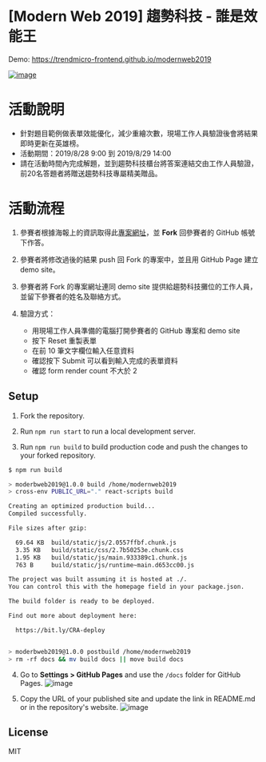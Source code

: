 # [Modern Web 2019] 趨勢科技 - 誰是效能王

Demo: https://trendmicro-frontend.github.io/modernweb2019

[![image](https://user-images.githubusercontent.com/447801/63767651-cf808480-c900-11e9-8266-457dd8a4ac03.png)](https://trendmicro-frontend.github.io/modernweb2019)

# 活動說明
* 針對題目範例做表單效能優化，減少重繪次數，現場工作人員驗證後會將結果即時更新在英雄榜。
* 活動期間：2019/8/28 9:00 到 2019/8/29 14:00
* 請在活動時間內完成解題，並到趨勢科技櫃台將答案連結交由工作人員驗證，前20名答題者將贈送趨勢科技專屬精美贈品。

# 活動流程

1. 參賽者根據海報上的資訊取得此[專案網址](https://github.com/trendmicro-frontend/modernweb2019)，並 **Fork** 回參賽者的 GitHub 帳號下作答。

2. 參賽者將修改過後的結果 push 回 Fork 的專案中，並且用 GitHub Page 建立 demo site。

3. 參賽者將 Fork 的專案網址連同 demo site 提供給趨勢科技攤位的工作人員，並留下參賽者的姓名及聯絡方式。

4. 驗證方式：
    * 用現場工作人員準備的電腦打開參賽者的 GitHub 專案和 demo site
    * 按下 Reset 重製表單
    * 在前 10 筆文字欄位輸入任意資料
    * 確認按下 Submit 可以看到輸入完成的表單資料
    * 確認 form render count 不大於 2

## Setup

1. Fork the repository.

2. Run `npm run start` to run a local development server.

3. Run `npm run build` to build production code and push the changes to your forked repository.

```sh
$ npm run build

> moderbweb2019@1.0.0 build /home/modernweb2019
> cross-env PUBLIC_URL="." react-scripts build

Creating an optimized production build...
Compiled successfully.

File sizes after gzip:

  69.64 KB  build/static/js/2.0557ffbf.chunk.js
  3.35 KB   build/static/css/2.7b50253e.chunk.css
  1.95 KB   build/static/js/main.933389c1.chunk.js
  763 B     build/static/js/runtime~main.d653cc00.js

The project was built assuming it is hosted at ./.
You can control this with the homepage field in your package.json.

The build folder is ready to be deployed.

Find out more about deployment here:

  https://bit.ly/CRA-deploy


> moderbweb2019@1.0.0 postbuild /home/modernweb2019
> rm -rf docs && mv build docs || move build docs
```

4. Go to **Settings > GitHub Pages** and use the `/docs` folder for GitHub Pages.
    ![image](https://user-images.githubusercontent.com/447801/63767255-b6c39f00-c8ff-11e9-8caf-f5cde1a59829.png)

5. Copy the URL of your published site and update the link in README.md or in the repository's website.
    ![image](https://user-images.githubusercontent.com/447801/63767258-b9be8f80-c8ff-11e9-8a0a-1967c9496ee3.png)

## License

MIT
